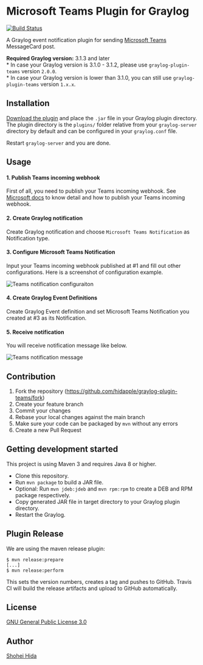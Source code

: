 # Microsoft Teams Plugin for Graylog

[![Build Status](https://travis-ci.org/hidapple/graylog-plugin-teams.svg?branch=main)](https://travis-ci.org/hidapple/graylog-plugin-teams.svg?branch=main)


A Graylog event notification plugin for sending [Microsoft Teams](https://products.office.com/en-us/microsoft-teams/group-chat-software) MessageCard post.

**Required Graylog version:** 3.1.3 and later  
\* In case your Graylog version is 3.1.0 - 3.1.2, please use `graylog-plugin-teams` version `2.0.0`.  
\* In case your Graylog version is lower than 3.1.0, you can still use `graylog-plugin-teams` version `1.x.x`.  

Installation
------------

[Download the plugin](https://github.com/hidapple/graylog-plugin-teams/releases)
and place the `.jar` file in your Graylog plugin directory. The plugin directory
is the `plugins/` folder relative from your `graylog-server` directory by default
and can be configured in your `graylog.conf` file.

Restart `graylog-server` and you are done.

Usage
-----

#### 1. Publish Teams incoming webhook
First of all, you need to publish your Teams incoming webhook. See [Microsoft docs](https://docs.microsoft.com/en-us/microsoftteams/platform/concepts/connectors/connectors-using)
to know detail and how to publish your Teams incoming webhook.

#### 2. Create Graylog notification
Create Graylog notification and choose `Microsoft Teams Notification` as Notification type.

#### 3. Configure Microsoft Teams Notification
Input your Teams incoming webhook published at #1 and fill out other configurations. Here is a screenshot of configuration example.

![Teams notification configuraiton](https://github.com/hidapple/graylog-plugin-teams/blob/main/img/configuration.png)

#### 4. Create Graylog Event Definitions
Create Graylog Event definition and set Microsoft Teams Notification you created at #3 as its Notification.

#### 5. Receive notification
You will receive notification message like below.

![Teams notification message](https://github.com/hidapple/graylog-plugin-teams/blob/main/img/message.png)

Contribution
------------

1. Fork the repository (https://github.com/hidapple/graylog-plugin-teams/fork)
1. Create your feature branch
1. Commit your changes
1. Rebase your local changes against the main branch
1. Make sure your code can be packaged by `mvn` without any errors
1. Create a new Pull Request

Getting development started
---------------------------

This project is using Maven 3 and requires Java 8 or higher.

* Clone this repository.
* Run `mvn package` to build a JAR file.
* Optional: Run `mvn jdeb:jdeb` and `mvn rpm:rpm` to create a DEB and RPM package respectively.
* Copy generated JAR file in target directory to your Graylog plugin directory.
* Restart the Graylog.

Plugin Release
--------------

We are using the maven release plugin:

```
$ mvn release:prepare
[...]
$ mvn release:perform
```

This sets the version numbers, creates a tag and pushes to GitHub. Travis CI will build the release artifacts and upload to GitHub automatically.

License
-------

[GNU General Public License 3.0](https://github.com/hidapple/graylog-plugin-teams/blob/main/LICENSE)

Author
------

[Shohei Hida](https://github.com/hidapple)
